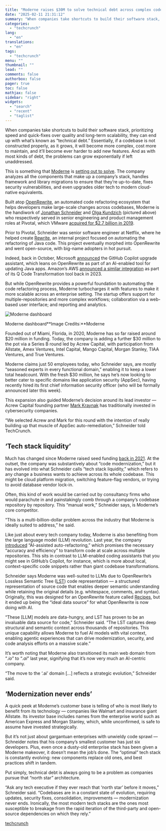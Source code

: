 ```yaml
---
title: "Moderne raises $30M to solve technical debt across complex codebases"
date: "2025-02-11 21:31:12"
summary: "When companies take shortcuts to build their software stack, prioritizing speed and quick-fixes over quality and long-term scalability, they can end up with what’s known as “technical debt.” Essentially, if a codebase is not constructed properly, as it grows, it will become more complex, cost more to maintain, and it’ll..."
categories:
  - "techcrunch"
lang:
  - "en"
translations:
  - "en"
tags:
  - "techcrunch"
menu: ""
thumbnail: ""
lead: ""
comments: false
authorbox: false
pager: true
toc: false
mathjax: false
sidebar: "right"
widgets:
  - "search"
  - "recent"
  - "taglist"
---
```


When companies take shortcuts to build their software stack, prioritizing speed and quick-fixes over quality and long-term scalability, they can end up with what’s known as “technical debt.” Essentially, if a codebase is not constructed properly, as it grows, it will become more complex, cost more to maintain, and it’ll become ever harder to add new features. And as with most kinds of debt, the problems can grow exponentially if left unaddressed.

This is something that [Moderne](https://www.moderne.ai/) is [setting out to solve](https://techcrunch.com/2023/02/07/moderne-is-bringing-automated-code-remediation-across-complex-code-bases/). The company analyzes all the components that make up a company’s stack, handles framework and library migrations to ensure that they’re up-to-date, fixes security vulnerabilities, and even upgrades older tech to modern cloud-native equivalents.

Built atop [OpenRewrite](https://docs.openrewrite.org/), an automated code refactoring ecosystem that helps developers make large-scale changes across codebases, Moderne is the handiwork of [Jonathan Schneider](https://www.linkedin.com/in/jonkschneider/) and [Olga Kundzich](https://www.linkedin.com/in/olgakundzich/) (pictured above) who respectively served in senior engineering and product management roles at Pivotal, which VMware [acquired for $2.7 billion in 2019](https://techcrunch.com/2019/12/30/vmware-completes-2-7-billion-pivotal-acquisition/).

Prior to Pivotal, Schneider was senior software engineer at Netflix, where he helped create [Rewrite](https://github.com/Netflix-Skunkworks/rewrite), an internal project focused on automating the refactoring of Java code. This project eventually morphed into OpenRewrite and went open-source, with big-name adopters in hot pursuit.

Indeed, back in October, Microsoft [announced](https://devblogs.microsoft.com/java/technical-preview-github-copilot-upgrade-assistant-for-java/#automatic-error-fixing-and-ai-collaboration) the GitHub Copilot upgrade assistant, which leans on OpenRewrite as part of an AI-enabled tool for updating Java apps. Amazon’s AWS [announced a similar integration](https://aws.amazon.com/blogs/aws/upgrade-your-java-applications-with-amazon-q-code-transformation-preview/) as part of its Q Code Transformation tool back in 2023.

But while OpenRewrite provides a powerful foundation to automating the code refactoring process, Moderne turbocharges it with features to make it more scalable across an enterprise setting. The startup offers support for multiple-repositories and more complex workflows; collaboration via a web-based user interface; and reporting and analytics.

![Moderne dashboard](https://techcrunch.com/wp-content/uploads/2025/02/Moderne-DevCenter-dashboard.png?w=680)

Moderne dashboard**Image Credits:**Moderne

Founded out of Miami, Florida, in 2020, Moderne has so far raised around $20 million in funding. Today, the company is adding a further $30 million to the pot via a Series B round led by Acrew Capital, with participation from Allstate, Amex Ventures, Intel Capital, Mango Capital, Morgan Stanley, TIAA Ventures, and True Ventures.

Moderne claims just 50 employees today, who Schneider says, are mostly “seasoned experts in every functional domain,” enabling it to keep a lower total headcount. With the fresh $30 million, he says he’s now looking to better cater to specific domains like application security (AppSec), having recently hired its first chief information security officer (who will be formally announced later this week).

This expansion also guided Moderne’s decision around its lead investor — Acrew Capital founding partner [Mark Kraynak](https://www.acrewcapital.com/team-members/mark-kraynak) has traditionally invested in cybersecurity companies.

“We selected Acrew and Mark for this round with the intention of really building up that muscle of AppSec auto-remediation,” Schneider told TechCrunch.

‘Tech stack liquidity’
----------------------

Much has changed since Moderne raised seed funding [back in 2021](https://venturebeat.com/business/moderne-helps-companies-automate-their-code-migration-and-fixes/). At the outset, the company was substantively about “code modernization,” but it has evolved into what Schneider calls “tech stack liquidity,” which refers to any change a business wants to achieve across its whole codebase. This might be cloud platform migration, switching feature-flag vendors, or trying to avoid database vendor lock-in.

Often, this kind of work would be carried out by consultancy firms who would parachute in and painstakingly comb through a company’s codebase repository by repository. This “manual work,” Schneider says, is Moderne’s core competitor.

“This is a multi-billion-dollar problem across the industry that Moderne is ideally suited to address,” he said.

Like just about every tech company today, Moderne is also benefiting from the large language model (LLM) revolution. Last year, the company [introduced](https://www.moderne.ai/blog/ai-assisted-refactoring-in-the-moderne-platform) “AI-assisted auto-refactoring,” which promises the necessary “accuracy and efficiency” to transform code at scale across multiple repositories. This sits in contrast to LLM-enabled coding assistants that you might see in GitHub’s Copilot, for instance, which is more about local, context-specific code snippets rather than giant codebase transformations.

Schneider says Moderne was well-suited to LLMs due to OpenRewrite’s Lossless Semantic Tree ([LST](https://docs.openrewrite.org/concepts-and-explanations/lossless-semantic-trees)) code representation — a structured representation of source code that enables deeper semantic understanding while retaining the original details (e.g. whitespace, comments, and syntax). Originally, this was designed for an OpenRewrite feature called [Recipes](https://docs.openrewrite.org/recipes), but it ended up being the “ideal data source” for what OpenRewrite is now doing with AI.

“These [LLM] models are data-hungry, and LST has proven to be an invaluable data source for code,” Schneider said. “The LST captures deep structural and semantic context across thousands of repositories. This unique capability allows Moderne to fuel AI models with vital context, enabling agentic experiences that can drive modernization, security, and code analysis efforts on a massive scale.”

It’s worth noting that Moderne also transitioned its main web domain from “*.io*” to “*.ai*” last year, signifying that it’s now very much an AI-centric company.

“The move to the ‘.ai’ domain […] reflects a strategic evolution,” Schneider said.

‘Modernization never ends’
--------------------------

A quick peek at Moderne’s customer base is telling of who is most likely to benefit from its technology — companies like Walmart and insurance giant Allstate. Its investor base includes names from the enterprise world such as American Express and Morgan Stanley, which, while unconfirmed, is safe to assume have invested strategically.

But it’s not just about gargantuan enterprises with unwieldy code sprawl — Schneider notes that his company’s smallest customer has just six developers. Plus, even once a dusty-old enterprise stack has been given a Moderne makeover, it doesn’t mean the job’s done. The “optimal” tech stack is constantly evolving: new components replace old ones, and best practices shift in tandem.

Put simply, technical debt is always going to be a problem as companies pursue that “north star” architecture.

“Ask any tech executive if they ever reach that ‘north star’ before it moves,” Schneider said. “Codebases are in a constant state of evolution, requiring updates, security fixes, consolidation, improvements — modernization never ends. Ironically, the most modern tech stacks are the ones most susceptible to breakage from the rapid iteration of the third-party and open-source dependencies on which they rely.”

[techcrunch](https://techcrunch.com/2025/02/11/moderne-raises-30m-to-solve-technical-debt-across-complex-codebases/)
